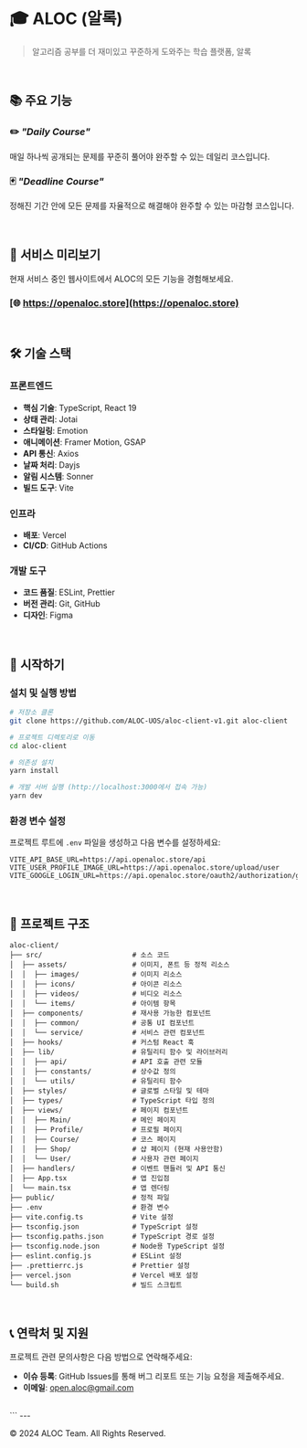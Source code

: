 # 🎓 ALOC (알록)

> 알고리즘 공부를 더 재미있고 꾸준하게 도와주는 학습 플랫폼, 알록

<br/>

## 📚 주요 기능

### ✏️ _"Daily Course"_

매일 하나씩 공개되는 문제를 꾸준히 풀어야 완주할 수 있는 데일리 코스입니다.

### 🃏 _"Deadline Course"_

정해진 기간 안에 모든 문제를 자율적으로 해결해야 완주할 수 있는 마감형 코스입니다.

<br/>

## 👀 서비스 미리보기

현재 서비스 중인 웹사이트에서 ALOC의 모든 기능을 경험해보세요.

### [🌐 https://openaloc.store](https://openaloc.store)

<br/>

## 🛠️ 기술 스택

### 프론트엔드

- **핵심 기술**: TypeScript, React 19
- **상태 관리**: Jotai
- **스타일링**: Emotion
- **애니메이션**: Framer Motion, GSAP
- **API 통신**: Axios
- **날짜 처리**: Dayjs
- **알림 시스템**: Sonner
- **빌드 도구**: Vite

### 인프라

- **배포**: Vercel
- **CI/CD**: GitHub Actions

### 개발 도구

- **코드 품질**: ESLint, Prettier
- **버전 관리**: Git, GitHub
- **디자인**: Figma

<br/>

## 🚀 시작하기

### 설치 및 실행 방법

```bash
# 저장소 클론
git clone https://github.com/ALOC-UOS/aloc-client-v1.git aloc-client

# 프로젝트 디렉토리로 이동
cd aloc-client

# 의존성 설치
yarn install

# 개발 서버 실행 (http://localhost:3000에서 접속 가능)
yarn dev
```

### 환경 변수 설정

프로젝트 루트에 `.env` 파일을 생성하고 다음 변수를 설정하세요:

```
VITE_API_BASE_URL=https://api.openaloc.store/api
VITE_USER_PROFILE_IMAGE_URL=https://api.openaloc.store/upload/user
VITE_GOOGLE_LOGIN_URL=https://api.openaloc.store/oauth2/authorization/google
```

<br/>

## 📂 프로젝트 구조

```
aloc-client/
├── src/                      # 소스 코드
│  ├── assets/                # 이미지, 폰트 등 정적 리소스
│  │  ├── images/             # 이미지 리소스
│  │  ├── icons/              # 아이콘 리소스
│  │  ├── videos/             # 비디오 리소스
│  │  └── items/              # 아이템 항목
│  ├── components/            # 재사용 가능한 컴포넌트
│  │  ├── common/             # 공통 UI 컴포넌트
│  │  └── service/            # 서비스 관련 컴포넌트
│  ├── hooks/                 # 커스텀 React 훅
│  ├── lib/                   # 유틸리티 함수 및 라이브러리
│  │  ├── api/                # API 호출 관련 모듈
│  │  ├── constants/          # 상수값 정의
│  │  └── utils/              # 유틸리티 함수
│  ├── styles/                # 글로벌 스타일 및 테마
│  ├── types/                 # TypeScript 타입 정의
│  ├── views/                 # 페이지 컴포넌트
│  │  ├── Main/               # 메인 페이지
│  │  ├── Profile/            # 프로필 페이지
│  │  ├── Course/             # 코스 페이지
│  │  ├── Shop/               # 샵 페이지 (현재 사용안함)
│  │  └── User/               # 사용자 관련 페이지
│  ├── handlers/              # 이벤트 핸들러 및 API 통신
│  ├── App.tsx                # 앱 진입점
│  └── main.tsx               # 앱 렌더링
├── public/                   # 정적 파일
├── .env                      # 환경 변수
├── vite.config.ts            # Vite 설정
├── tsconfig.json             # TypeScript 설정
├── tsconfig.paths.json       # TypeScript 경로 설정
├── tsconfig.node.json        # Node용 TypeScript 설정
├── eslint.config.js          # ESLint 설정
├── .prettierrc.js            # Prettier 설정
├── vercel.json               # Vercel 배포 설정
└── build.sh                  # 빌드 스크립트
```

<br/>

## 📞 연락처 및 지원

프로젝트 관련 문의사항은 다음 방법으로 연락해주세요:

- **이슈 등록**: GitHub Issues를 통해 버그 리포트 또는 기능 요청을 제출해주세요.
- **이메일**: open.aloc@gmail.com

<br/>
```
---

© 2024 ALOC Team. All Rights Reserved.
